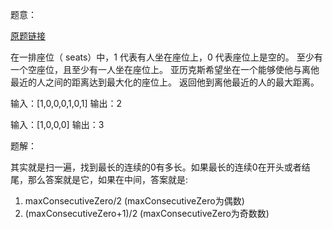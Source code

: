 题意：

[原题链接](https://leetcode-cn.com/contest/weekly-contest-88/problems/maximize-distance-to-closest-person/)

在一排座位（ seats）中，1 代表有人坐在座位上，0 代表座位上是空的。
至少有一个空座位，且至少有一人坐在座位上。
亚历克斯希望坐在一个能够使他与离他最近的人之间的距离达到最大化的座位上。
返回他到离他最近的人的最大距离。

输入：[1,0,0,0,1,0,1]
输出：2

输入：[1,0,0,0]
输出：3

题解：

其实就是扫一遍，找到最长的连续的0有多长。如果最长的连续0在开头或者结尾，那么答案就是它，如果在中间，答案就是:
1. maxConsecutiveZero/2 (maxConsecutiveZero为偶数)
2. (maxConsecutiveZero+1)/2 (maxConsecutiveZero为奇数数)